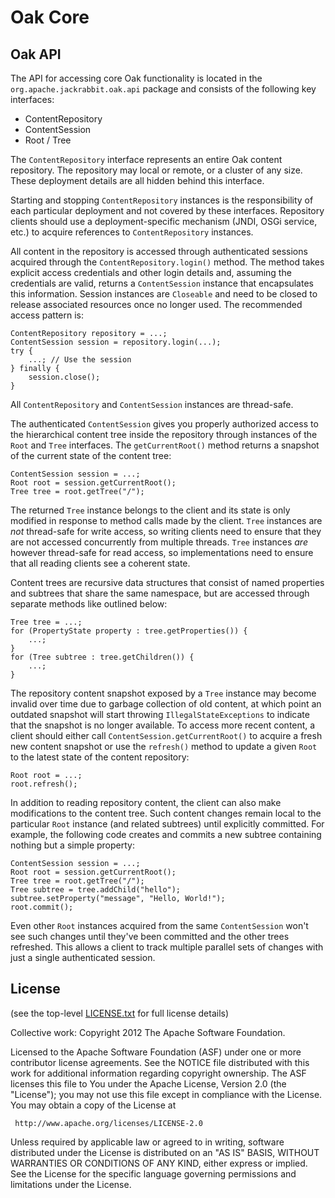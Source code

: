 Oak Core
========

Oak API
-------

The API for accessing core Oak functionality is located in the
`org.apache.jackrabbit.oak.api` package and consists of the following
key interfaces:

  * ContentRepository
  * ContentSession
  * Root / Tree

The `ContentRepository` interface represents an entire Oak content repository.
The repository may local or remote, or a cluster of any size. These deployment
details are all hidden behind this interface.

Starting and stopping `ContentRepository` instances is the responsibility of
each particular deployment and not covered by these interfaces. Repository
clients should use a deployment-specific mechanism (JNDI, OSGi service, etc.)
to acquire references to `ContentRepository` instances.

All content in the repository is accessed through authenticated sessions
acquired through the `ContentRepository.login()` method. The method takes
explicit access credentials and other login details and, assuming the
credentials are valid, returns a `ContentSession` instance that encapsulates
this information. Session instances are `Closeable` and need to be closed
to release associated resources once no longer used. The recommended access
pattern is:

    ContentRepository repository = ...;
    ContentSession session = repository.login(...);
    try {
        ...; // Use the session
    } finally {
        session.close();
    }

All `ContentRepository` and `ContentSession` instances are thread-safe.

The authenticated `ContentSession` gives you properly authorized access to
the hierarchical content tree inside the repository through instances of the
`Root` and `Tree` interfaces. The `getCurrentRoot()` method returns a
snapshot of the current state of the content tree:

    ContentSession session = ...;
    Root root = session.getCurrentRoot();
    Tree tree = root.getTree("/");

The returned `Tree` instance belongs to the client and its state is only
modified in response to method calls made by the client. `Tree` instances
are *not* thread-safe for write access, so writing clients need to ensure
that they are not accessed concurrently from multiple threads. `Tree`
instances *are* however thread-safe for read access, so implementations
need to ensure that all reading clients see a coherent state.

Content trees are recursive data structures that consist of named properties 
and subtrees that share the same namespace, but are accessed through separate 
methods like outlined below:

    Tree tree = ...;
    for (PropertyState property : tree.getProperties()) {
        ...;
    }
    for (Tree subtree : tree.getChildren()) {
        ...;
    }

The repository content snapshot exposed by a `Tree` instance may become
invalid over time due to garbage collection of old content, at which point
an outdated snapshot will start throwing `IllegalStateExceptions` to
indicate that the snapshot is no longer available. To access more recent
content, a client should either call `ContentSession.getCurrentRoot()` to
acquire a fresh new content snapshot or use the `refresh()` method to update
a given `Root` to the latest state of the content repository:

    Root root = ...;
    root.refresh();

In addition to reading repository content, the client can also make
modifications to the content tree. Such content changes remain local to the
particular `Root` instance (and related subtrees) until explicitly committed.
For example, the following code creates and commits a new subtree containing
nothing but a simple property:

    ContentSession session = ...;
    Root root = session.getCurrentRoot();
    Tree tree = root.getTree("/");
    Tree subtree = tree.addChild("hello");
    subtree.setProperty("message", "Hello, World!");
    root.commit();

Even other `Root` instances acquired from the same `ContentSession` won't
see such changes until they've been committed and the other trees refreshed.
This allows a client to track multiple parallel sets of changes with just a
single authenticated session.

License
-------

(see the top-level [LICENSE.txt](../LICENSE.txt) for full license details)

Collective work: Copyright 2012 The Apache Software Foundation.

Licensed to the Apache Software Foundation (ASF) under one or more
contributor license agreements.  See the NOTICE file distributed with
this work for additional information regarding copyright ownership.
The ASF licenses this file to You under the Apache License, Version 2.0
(the "License"); you may not use this file except in compliance with
the License.  You may obtain a copy of the License at

     http://www.apache.org/licenses/LICENSE-2.0

Unless required by applicable law or agreed to in writing, software
distributed under the License is distributed on an "AS IS" BASIS,
WITHOUT WARRANTIES OR CONDITIONS OF ANY KIND, either express or implied.
See the License for the specific language governing permissions and
limitations under the License.

